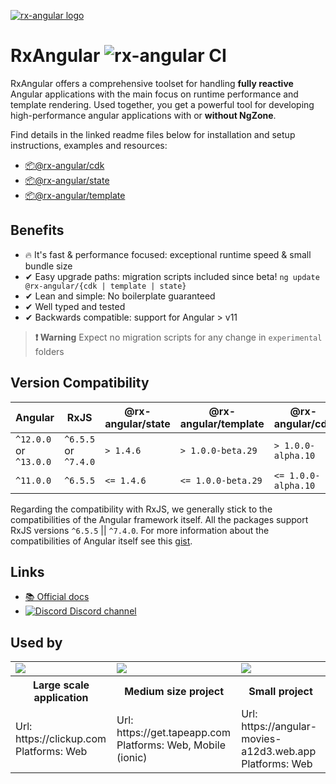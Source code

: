 [![rx-angular logo](https://raw.githubusercontent.com/rx-angular/rx-angular/main/docs/images/rx-angular_logo.png)](https://www.rx-angular.io/)

# RxAngular ![rx-angular CI](https://github.com/rx-angular/rx-angular/workflows/rx-angular%20CI/badge.svg?branch=main)

RxAngular offers a comprehensive toolset for handling **fully reactive** Angular applications with the main focus on runtime
performance and template rendering. Used together, you get a powerful tool for developing high-performance angular applications with or **without NgZone**.

Find details in the linked readme files below for installation and setup instructions, examples and resources:

- [📦@rx-angular/cdk](https://github.com/rx-angular/rx-angular/tree/main/libs/cdk/README.md)
- [📦@rx-angular/state](https://github.com/rx-angular/rx-angular/tree/main/libs/state/README.md)
- [📦@rx-angular/template](https://github.com/rx-angular/rx-angular/tree/main/libs/template/README.md)

## Benefits

- 🔥 It's fast & performance focused: exceptional runtime speed & small bundle size
- ✔ Easy upgrade paths: migration scripts included since beta! `ng update @rx-angular/{cdk | template | state}`
- ✔ Lean and simple: No boilerplate guaranteed
- ✔ Well typed and tested
- ✔ Backwards compatible: support for Angular > v11

> **❗ Warning**
> Expect no migration scripts for any change in `experimental` folders

## Version Compatibility

| Angular                | RxJS                 | @rx-angular/state | @rx-angular/template | @rx-angular/cdk     |
| ---------------------- | -------------------- | ----------------- | -------------------- | ------------------- |
| `^12.0.0` or `^13.0.0` | `^6.5.5` or `^7.4.0` | `> 1.4.6`         | `> 1.0.0-beta.29`    | `> 1.0.0-alpha.10`  |
| `^11.0.0`              | `^6.5.5`             | `<= 1.4.6`        | `<= 1.0.0-beta.29`   | `<= 1.0.0-alpha.10` |

Regarding the compatibility with RxJS, we generally stick to the compatibilities of the Angular framework itself.
All the packages support RxJS versions `^6.5.5` || `^7.4.0`.
For more information about the compatibilities of Angular itself see this [gist](https://gist.github.com/LayZeeDK/c822cc812f75bb07b7c55d07ba2719b3).

## Links

- [📚 Official docs](https://www.rx-angular.io/)
- [![Discord](https://icongr.am/material/discord.svg?size=16&color=7289da) Discord channel](https://discord.com/invite/XWWGZsQ)

## Used by

<table style="width:100%">
  <tr>
    <td><img style="display: block; max-width: 80%" src="https://clickup.com/landing/images/logo-clickup_color.svg"></td>
    <td><img style="display: block; max-width: 80%"  src="https://pbs.twimg.com/profile_images/1486001434021744643/scrOX1TU_400x400.jpg"></td>
    <td><img style="display: block; max-width: 80%"  src="https://avatars.githubusercontent.com/u/1733746?s=200&v=4"></td>
  </tr>
   <tr>
    <th>Large scale application</th>
    <th>Medium size project</th>
    <th>Small project</th>
  </tr>
  <tr>
    <td>
      Url: https://clickup.com <br/>
      Platforms: Web
    </td>
    <td>
      Url: https://get.tapeapp.com<br/>
      Platforms: Web, Mobile (ionic)
    </td>
    <td> 
      Url: https://angular-movies-a12d3.web.app<br/>
      Platforms: Web
    </td>
  </tr>
</table>

